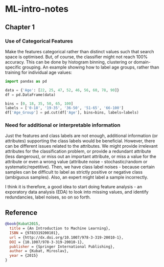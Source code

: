 # ML-intro-notes

## Chapter 1
### Use of Categorical Features
Make the features categorical rather than distinct values such that search space is optimised. But, of course, the classifier might not reach 100% accuracy.
This can be done by histogram binning, clustering or domain-specific grouping. An example showing how to label age groups, rather than training for individual age values:


```python
import pandas as pd

data = {'Age': [22, 25, 47, 52, 46, 56, 60, 78, 90]}
df = pd.DataFrame(data)

bins = [0, 18, 35, 50, 65, 100]
labels = ['0-18', '19-35', '36-50', '51-65', '66-100']
df['Age_Group'] = pd.cut(df['Age'], bins=bins, labels=labels)
```

### Need for additional or interpretable information
Just the features and class labels are not enough, additional information (or attributes) supporting the class labels would be beneficial. However, there can be different issues related to the attributes. We might provide irrelevant attributes for the classification problem, or provide a redundant attribute (less dangerous), or miss out an important attribute, or miss a value for the attribute or even a wrong value (attribute noise - stochastic/random or systematic/repetitive). Then, we have class label noises - because certain samples can be difficult to label as strictly positive or negative class (ambiguous samples). Also, an expert might label a sample incorrectly. 

I think it is therefore, a good idea to start doing feature analysis - an exporatory data analysis (EDA) to look into missing values, and identify redundancies, label noises, so on so forth.

### 

## Reference

```bibtex
@book{Kubat2015,
  title = {An Introduction to Machine Learning},
  ISBN = {9783319200101},
  url = {http://dx.doi.org/10.1007/978-3-319-20010-1},
  DOI = {10.1007/978-3-319-20010-1},
  publisher = {Springer International Publishing},
  author = {Kubat, Miroslav},
  year = {2015}
}
```
